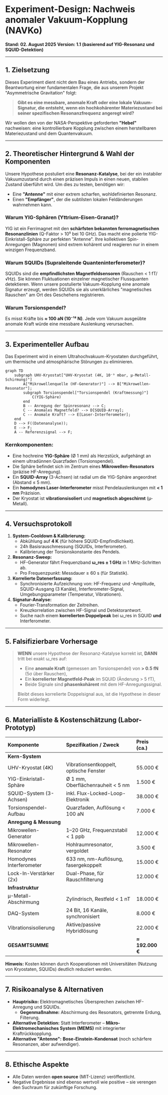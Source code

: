 # Experiment-Design: Nachweis anomaler Vakuum-Kopplung (NAVKo)

**Stand: 02. August 2025**
**Version: 1.1 (basierend auf YIG-Resonanz und SQUID-Detektion)**

---

## 1. Zielsetzung

Dieses Experiment dient nicht dem Bau eines Antriebs, sondern der Beantwortung einer fundamentalen Frage, die aus unserem Projekt "Asymmetrische Gravitation" folgt:

> **Gibt es eine messbare, anomale Kraft oder eine lokale Vakuum-Signatur, die entsteht, wenn ein hochkohärenter Materiezustand bei seiner spezifischen Resonanzfrequenz angeregt wird?**

Wir wollen den von der NASA-Perspektive geforderten **"Hebel"** nachweisen: eine kontrollierbare Kopplung zwischen einem herstellbaren Materiezustand und dem Quantenvakuum.

---

## 2. Theoretischer Hintergrund & Wahl der Komponenten

Unsere Hypothese postuliert eine **Resonanz-Katalyse**, bei der ein instabiler Vakuumzustand durch einen präzisen Impuls in einen neuen, stabilen Zustand überführt wird. Um dies zu testen, benötigen wir:

* Eine **"Antenne"** mit einer extrem scharfen, wohldefinierten Resonanz.
* Einen **"Empfänger"**, der die subtilsten lokalen Feldänderungen wahrnehmen kann.

### Warum YIG-Sphären (Yttrium-Eisen-Granat)?
YIG ist ein Ferrimagnet mit den **schärfsten bekannten ferromagnetischen Resonanzlinien** (Q-Faktor > 10⁵ bei 10 GHz). Das macht eine polierte YIG-Einkristall-Sphäre zur perfekten "Antenne". Ihre kollektiven Spin-Anregungen (Magnonen) sind extrem kohärent und reagieren nur in einem winzigen Frequenzband.

### Warum SQUIDs (Supraleitende Quanteninterferometer)?
SQUIDs sind die **empfindlichsten Magnetfeldsensoren** (Rauschen < 1 fT/√Hz). Sie können Fluktuationen einzelner magnetischer Flussquanten detektieren. Wenn unsere postulierte Vakuum-Kopplung eine anomale Signatur erzeugt, werden SQUIDs sie als unerklärliches "magnetisches Rauschen" am Ort des Geschehens registrieren.

### Warum Torsionspendel?
Es misst Kräfte bis **≈ 100 aN (10⁻¹⁸ N)**. Jede vom Vakuum ausgeübte anomale Kraft würde eine messbare Auslenkung verursachen.

---

## 3. Experimenteller Aufbau

Das Experiment wird in einem Ultrahochvakuum-Kryostaten durchgeführt, um thermische und atmosphärische Störungen zu eliminieren.

```mermaid
graph TD
    subgraph UHV-Kryostat["UHV-Kryostat (4K, 10⁻⁹ mbar, µ-Metall-Schirmung)"]
        A["Mikrowellenquelle (HF-Generator)"] --> B["Mikrowellen-Resonator"];
        subgraph Torsionspendel["Torsionspendel (Kraftmessung)"]
            C(YIG-Sphäre)
        end
        B -- Anregung der Spinresonanz --> C;
        C -- Anomales Magnetfeld? --> D[SQUID-Array];
        C -- Anomale Kraft? --> E[Laser-Interferometer];
    end
    D --> F((Datenanalyse));
    E --> F;
    A -- Referenzsignal --> F;
```

### Kernkomponenten:
* Eine hochreine **YIG-Sphäre** (Ø 1 mm) als Herzstück, aufgehängt an einem ultradünnen Quarzfaden (Torsionspendel).
* Die Sphäre befindet sich im Zentrum eines **Mikrowellen-Resonators** (präzise HF-Anregung).
* Ein **SQUID-Array** (3-Achsen) ist radial um die YIG-Sphäre angeordnet (Abstand ≤ 5 mm).
* Ein **homodynes Laser-Interferometer** misst Pendelauslenkungen mit **< 1 nm** Präzision.
* Der Kryostat ist **vibrationsisoliert** und **magnetisch abgeschirmt** (µ-Metall).

---

## 4. Versuchsprotokoll

1.  **System-Cooldown & Kalibrierung:**
    * Abkühlung auf **4 K** (für höhere SQUID-Empfindlichkeit).
    * 24h Basisrauschmessung (SQUIDs, Interferometer).
    * Kalibrierung der Torsionskonstante des Pendels.
2.  **Resonanz-Sweep:**
    * HF-Generator fährt Frequenzband **ω_res ± 1 GHz** in 1 MHz-Schritten ab.
    * Pro Frequenzpunkt: Messdauer ≥ 60 s (für Statistik).
3.  **Korrelierte Datenerfassung:**
    * Synchronisierte Aufzeichnung von: HF-Frequenz und -Amplitude, SQUID-Ausgang (3 Kanäle), Interferometer-Signal, Umgebungsparameter (Temperatur, Vibrationen).
4.  **Signatur-Analyse:**
    * Fourier-Transformation der Zeitreihen.
    * Kreuzkorrelation zwischen HF-Signal und Detektorantwort.
    * Suche nach einem **korrelierten Doppelpeak** bei ω_res in SQUID **und** Interferometer.

---

## 5. Falsifizierbare Vorhersage

> **WENN** unsere Hypothese der Resonanz-Katalyse korrekt ist, **DANN** tritt bei exakt ω_res auf:
> * Eine **anomale Kraft** (gemessen am Torsionspendel) von **> 0.5 fN** (5σ über Rauschen),
> * Ein **korrelierter Magnetfeld-Peak** im SQUID (Änderung > 5 fT),
> * Beide Signale sind **phasenkohärent** mit dem HF-Anregungssignal.
>
> Bleibt dieses korrelierte Doppelsignal aus, ist die Hypothese in dieser Form widerlegt.

---

## 6. Materialliste & Kostenschätzung (Labor-Prototyp)

| Komponente | Spezifikation / Zweck | Preis (ca.) |
| :--- | :--- | :--- |
| **Kern-System** | | |
| UHV-Kryostat (4K) | Vibrationsentkoppelt, optische Fenster | 55.000 € |
| YIG-Einkristall-Sphäre | Ø 1 mm, Oberflächenrauheit < 5 nm | 1.500 € |
| SQUID-System (3-Achsen) | inkl. Flux-Locked-Loop-Elektronik | 38.000 € |
| Torsionspendel-Aufbau | Quarzfaden, Auflösung < 100 aN | 7.000 € |
| **Anregung & Messung** | | |
| Mikrowellen-Generator | 1–20 GHz, Frequenzstabil < 1 ppb | 12.000 € |
| Mikrowellen-Resonator | Hohlraumresonator, vergoldet | 3.500 € |
| Homodynes Interferometer | 633 nm, nm-Auflösung, fasergekoppelt | 15.000 € |
| Lock-In-Verstärker (2x) | Dual-Phase, für Rauschfilterung | 12.000 € |
| **Infrastruktur** | | |
| µ-Metall-Abschirmung | Zylindrisch, Restfeld < 1 nT | 18.000 € |
| DAQ-System | 24 Bit, 16 Kanäle, synchronisiert | 8.000 € |
| Vibrationsisolierung | Aktive/passive Hybridlösung | 22.000 € |
| **GESAMTSUMME** | | **≈ 192.000 €** |

**Hinweis:** Kosten können durch Kooperationen mit Universitäten (Nutzung von Kryostaten, SQUIDs) deutlich reduziert werden.

---

## 7. Risikoanalyse & Alternativen

* **Hauptrisiko:** Elektromagnetisches Übersprechen zwischen HF-Anregung und SQUIDs.
    * **Gegenmaßnahme:** Abschirmung des Resonators, getrennte Erdung, Filterung.
* **Alternative Detektion:** Statt Interferometer – **Mikro-Elektromechanisches System (MEMS)** mit integrierter Kraftrückkopplung.
* **Alternative "Antenne":** **Bose-Einstein-Kondensat** (noch schärfere Resonanzen, aber aufwendiger).

---

## 8. Ethische Aspekte

* Alle Daten werden **open source** (MIT-Lizenz) veröffentlicht.
* Negative Ergebnisse sind ebenso wertvoll wie positive – sie verengen den Suchraum für zukünftige Forschung.
